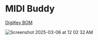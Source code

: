 # MIDI Buddy

[DigiKey BOM](https://www.digikey.com/en/mylists/list/8UYVB6Q5A7)

![Screenshot 2025-03-06 at 12 02 32 AM](https://github.com/user-attachments/assets/c8a62676-f150-4158-abf7-853609c2505a)
